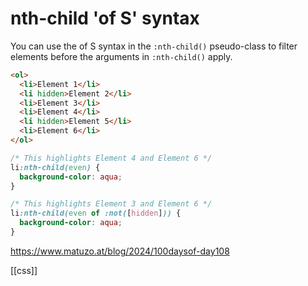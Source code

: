 # nth-child 'of S' syntax

You can use the of S syntax in the `:nth-child()` pseudo-class to filter elements before the arguments in `:nth-child()` apply.

```html
<ol>
  <li>Element 1</li>
  <li hidden>Element 2</li>
  <li>Element 3</li>
  <li>Element 4</li>
  <li hidden>Element 5</li>
  <li>Element 6</li>
</ol>
```

```css
/* This highlights Element 4 and Element 6 */
li:nth-child(even) {
  background-color: aqua;
}

/* This highlights Element 3 and Element 6 */
li:nth-child(even of :not([hidden])) {
  background-color: aqua;
}
```

https://www.matuzo.at/blog/2024/100daysof-day108

[[css]]